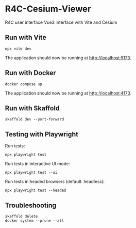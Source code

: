 # R4C-Cesium-Viewer

R4C user interface Vue3 interface with Vite and Cesium

## Run with Vite

```
npx vite dev
```
The application should now be running at [http://localhost:5173](http://localhost:5173).

## Run with Docker

```
docker compose up
```
The application should now be running at [http://localhost:4173](http://localhost:4173).

## Run with Skaffold

```
skaffold dev --port-forward
```

## Testing with Playwright

Run tests:
```
npx playwright test
```

Run tests in interactive UI mode:
```
npx playwright test --ui
```

Run tests in headed browsers (default: headless):
```
npx playwright test --headed
```

## Troubleshooting

```
skaffold delete
docker system --prune --all
```
